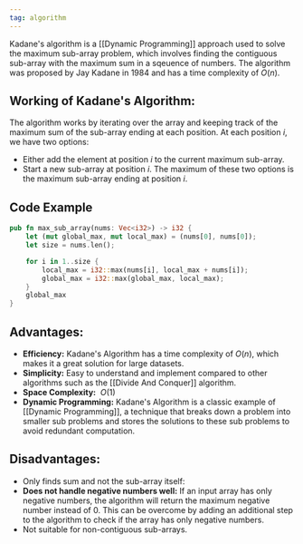 ```yaml
---
tag: algorithm
---
```

Kadane's algorithm is a [[Dynamic Programming]] approach used to solve the maximum sub-array problem, which involves finding the contiguous sub-array with the maximum sum in a sqeuence of numbers. The algorithm was proposed by Jay Kadane in 1984 and has a time complexity of $O(n)$.

## Working of Kadane's Algorithm:
The algorithm works by iterating over the array and keeping track of the maximum sum of the sub-array ending at each position. 
At each position $i$, we have two options:
- Either add the element at position $i$ to the current maximum sub-array.
- Start a new sub-array at position $i$. 
The maximum of these two options is the maximum sub-array ending at position $i$.

## Code Example
```rust
pub fn max_sub_array(nums: Vec<i32>) -> i32 {
    let (mut global_max, mut local_max) = (nums[0], nums[0]);
    let size = nums.len();

    for i in 1..size {
        local_max = i32::max(nums[i], local_max + nums[i]);
        global_max = i32::max(global_max, local_max);
    }
    global_max
}
```

## Advantages:
- **Efficiency:** Kadane's Algorithm has a time complexity of $O(n)$, which  makes it a great solution for large datasets.
- **Simplicity:** Easy to understand and implement compared to other algorithms such as the [[Divide And Conquer]] algorithm.
- **Space Complexity:**  $O(1)$
- **Dynamic Programming:** Kadane's Algorithm is a classic example of [[Dynamic Programming]], a technique that breaks down a problem into smaller sub problems and stores the solutions to these sub problems to avoid redundant computation.

## Disadvantages:

- Only finds sum and not the sub-array itself:
- **Does not handle negative numbers well:** If an input array has only negative numbers, the algorithm will return the maximum negative number instead of 0. This can be overcome by adding an additional step to the algorithm to check if the array has only negative numbers.
- Not suitable for non-contiguous sub-arrays.